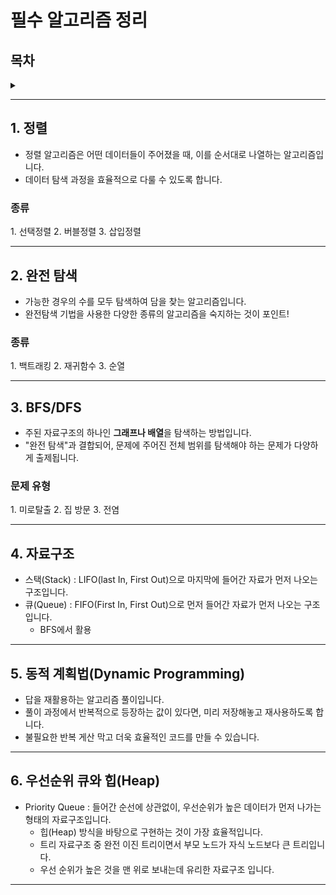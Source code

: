 # 필수 알고리즘 정리

<h2> 목차</h2> 
<details>
<summary> </summary>
<div markdown="1">

1. 정렬
   1. 선택정렬
   2. 버블정렬
   3. 삽입정렬
   4. 합병정렬
   5. 
2. 완전탐색
   1. 백트래킹
   2. 재귀함수
   3. 순열
3. BFS/DFS
   1. 미로탈출
   2. 집 방문
   3. 전염
4. 자료구조
   1. Stack
   2. Queue
5. 동적 계획법(Dynamic Programming)
6. 우선순위 큐 와 힙(Heap)

<참조> https://drspace.tistory.com/46

</div>
</details>

---

## 1. 정렬

- 정렬 알고리즘은 어떤 데이터들이 주어졌을 때, 이를 순서대로 나열하는 알고리즘입니다.
- 데이터 탐색 과정을 효율적으로 다룰 수 있도록 합니다.

<h3>종류</h3>
    1. 선택정렬
    2. 버블정렬
    3. 삽입정렬

---

## 2. 완전 탐색

- 가능한 경우의 수를 모두 탐색하여 담을 찾는 알고리즘입니다.
- 완전탐색 기법을 사용한 다양한 종류의 알고리즘을 숙지하는 것이 포인트!

<h3>종류</h3>
    1. 백트래킹
    2. 재귀함수
    3. 순열

---

## 3. BFS/DFS

- 주된 자료구조의 하나인 **그래프나 배열**을 탐색하는 방법입니다.
- "완전 탐색"과 결합되어, 문제에 주어진 전체 범위를 탐색해야 하는 문제가 다양하게 출제됩니다.

<h3>문제 유형</h3>
    1. 미로탈출
    2. 집 방문
    3. 전염

---

## 4. 자료구조

- 스택(Stack) : LIFO(last In, First Out)으로 마지막에 들어간 자료가 먼저 나오는 구조입니다.
- 큐(Queue) : FIFO(First In, First Out)으로 먼저 들어간 자료가 먼저 나오는 구조입니다.
  - BFS에서 활용

---

## 5. 동적 계획법(Dynamic Programming)

- 답을 재활용하는 알고리즘 풀이입니다.
- 풀이 과정에서 반복적으로 등장하는 값이 있다면, 미리 저장해놓고 재사용하도록 합니다.
- 불필요한 반복 게산 막고 더욱 효율적인 코드를 만들 수 있습니다.

---

## 6. 우선순위 큐와 힙(Heap)

- Priority Queue : 들어간 순선에 상관없이, 우선순위가 높은 데이터가 먼저 나가는 형태의 자료구조입니다.
  - 힙(Heap) 방식을 바탕으로 구현하는 것이 가장 효율적입니다.
  - 트리 자료구조 중 완전 이진 트리이면서 부모 노드가 자식 노드보다 큰 트리입니다.
  - 우선 순위가 높은 것을 맨 위로 보내는데 유리한 자료구조 입니다.    

---
